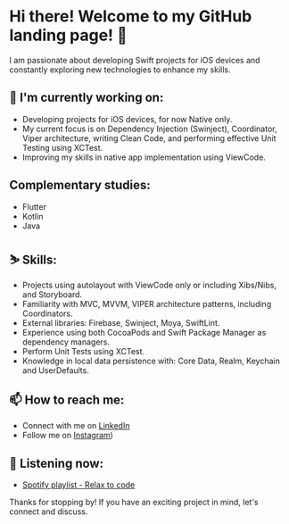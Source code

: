 # Hi there! Welcome to my GitHub landing page! 👋

I am passionate about developing Swift projects for iOS devices and constantly exploring new technologies to enhance my skills. 

## 🔭 I'm currently working on:

- Developing projects for iOS devices, for now Native only.
- My current focus is on Dependency Injection (Swinject), Coordinator, Viper architecture, writing Clean Code, and performing effective Unit Testing using XCTest.
- Improving my skills in native app implementation using ViewCode.

## Complementary studies:

- Flutter
- Kotlin
- Java

## ⛷️ Skills:

- Projects using autolayout with ViewCode only or including Xibs/Nibs, and Storyboard.
- Familiarity with MVC, MVVM, VIPER architecture patterns, including Coordinators.
- External libraries: Firebase, Swinject, Moya, SwiftLint.
- Experience using both CocoaPods and Swift Package Manager as dependency managers.
- Perform Unit Tests using XCTest.
- Knowledge in local data persistence with: Core Data, Realm, Keychain and UserDefaults.

## 📫 How to reach me:

- Connect with me on [LinkedIn](https://www.linkedin.com/in/tbdbatista/)
- Follow me on [Instagram](https://www.instagram.com/tbdbatista/))

## 🎵 Listening now:

- [Spotify playlist - Relax to code](https://open.spotify.com/playlist/6N3qvj1p8Kkwkr19QXcmhx?si=4adeba3a660142cd)

Thanks for stopping by! If you have an exciting project in mind, let's connect and discuss.
